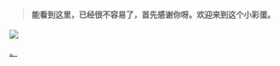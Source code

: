 > #### 能看到这里，已经很不容易了，首先感谢你呀。欢迎来到这个小彩蛋。

![](https://pic3.zhimg.com/80/v2-17da0286168d31261b593c93e44b6fee_hd.jpg)

[。](wfnian.top)
